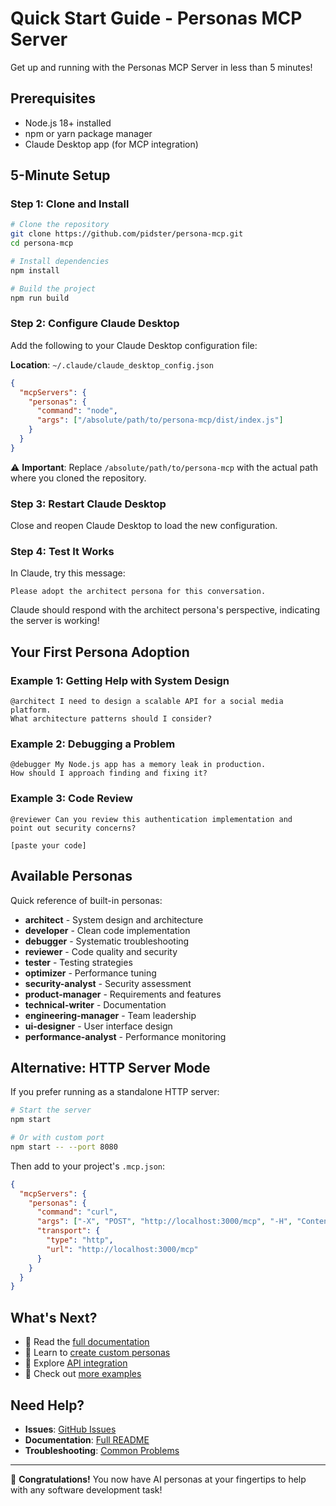 # Quick Start Guide - Personas MCP Server

Get up and running with the Personas MCP Server in less than 5 minutes!

## Prerequisites

- Node.js 18+ installed
- npm or yarn package manager
- Claude Desktop app (for MCP integration)

## 5-Minute Setup

### Step 1: Clone and Install

```bash
# Clone the repository
git clone https://github.com/pidster/persona-mcp.git
cd persona-mcp

# Install dependencies
npm install

# Build the project
npm run build
```

### Step 2: Configure Claude Desktop

Add the following to your Claude Desktop configuration file:

**Location**: `~/.claude/claude_desktop_config.json`

```json
{
  "mcpServers": {
    "personas": {
      "command": "node",
      "args": ["/absolute/path/to/persona-mcp/dist/index.js"]
    }
  }
}
```

⚠️ **Important**: Replace `/absolute/path/to/persona-mcp` with the actual path where you cloned the repository.

### Step 3: Restart Claude Desktop

Close and reopen Claude Desktop to load the new configuration.

### Step 4: Test It Works

In Claude, try this message:

```
Please adopt the architect persona for this conversation.
```

Claude should respond with the architect persona's perspective, indicating the server is working!

## Your First Persona Adoption

### Example 1: Getting Help with System Design

```
@architect I need to design a scalable API for a social media platform. 
What architecture patterns should I consider?
```

### Example 2: Debugging a Problem

```
@debugger My Node.js app has a memory leak in production. 
How should I approach finding and fixing it?
```

### Example 3: Code Review

```
@reviewer Can you review this authentication implementation and 
point out security concerns?

[paste your code]
```

## Available Personas

Quick reference of built-in personas:

- **architect** - System design and architecture
- **developer** - Clean code implementation
- **debugger** - Systematic troubleshooting
- **reviewer** - Code quality and security
- **tester** - Testing strategies
- **optimizer** - Performance tuning
- **security-analyst** - Security assessment
- **product-manager** - Requirements and features
- **technical-writer** - Documentation
- **engineering-manager** - Team leadership
- **ui-designer** - User interface design
- **performance-analyst** - Performance monitoring

## Alternative: HTTP Server Mode

If you prefer running as a standalone HTTP server:

```bash
# Start the server
npm start

# Or with custom port
npm start -- --port 8080
```

Then add to your project's `.mcp.json`:

```json
{
  "mcpServers": {
    "personas": {
      "command": "curl",
      "args": ["-X", "POST", "http://localhost:3000/mcp", "-H", "Content-Type: application/json"],
      "transport": {
        "type": "http",
        "url": "http://localhost:3000/mcp"
      }
    }
  }
}
```

## What's Next?

- 📖 Read the [full documentation](../README.md)
- 🎨 Learn to [create custom personas](./guides/creating-personas.md)
- 🔧 Explore [API integration](./engineering/api-reference.md)
- 🤝 Check out [more examples](../examples/)

## Need Help?

- **Issues**: [GitHub Issues](https://github.com/pidster/persona-mcp/issues)
- **Documentation**: [Full README](../README.md)
- **Troubleshooting**: [Common Problems](../README.md#troubleshooting)

---

🎉 **Congratulations!** You now have AI personas at your fingertips to help with any software development task!